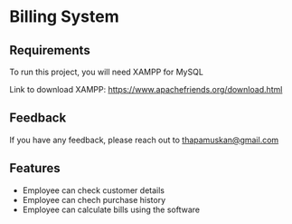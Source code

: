 # Billing System











## Requirements

To run this project, you will need XAMPP for MySQL

Link to download XAMPP:  https://www.apachefriends.org/download.html 





## Feedback

If you have any feedback, please reach out to thapamuskan@gmail.com


## Features

- Employee can check customer details
- Employee can chech purchase history
- Employee can calculate bills using the software


